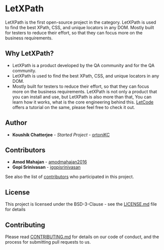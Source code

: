# LetXPath

LetXPath is the first open-source project in the category.
LetXPath is used to find the best XPath, CSS, and unique locators in any DOM. Mostly built for testers to reduce their effort, so that they can focus more on the business requirements.

## Why LetXPath?

- LetXPath is a product developed by the QA community and for the QA community.
- LetXPath is used to find the best XPath, CSS, and unique locators in any DOM.
- Mostly built for testers to reduce their effort, so that they can focus more on the business requirements.
  LetXPath is not only a product that you can install and use, but LetXPath is also more than that, You can learn how it works, what is the core engineering behind this.
  [LetCode](https://youtub.com/letcode) offers a tutorial on the same, please feel free to check it out.

## Author

- **Koushik Chatterjee** - _Started Project_ - [ortoniKC](https://github.com/ortonikc)

## Contributors

- **Amod Mahajan** - [amodmahajan2016](https://github.com/amodmahajan2016)
- **Gopi Srinivasan** - [igopisrinivasan](https://github.com/amodmahajan2016)

See also the list of [contributors](https://github.com/ortoniKC/LetXPath/graphs/contributors) who participated in this project.

## License

This project is licensed under the BSD-3-Clause - see the [LICENSE.md](LICENSE.md) file for details

## Contributing

Please read [CONTRIBUTING.md](CONTRIBUTING.md) for details on our code of conduct, and the process for submitting pull requests to us.
